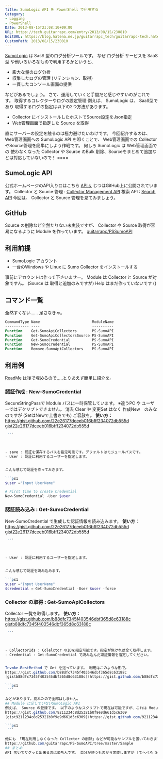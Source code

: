 ```yaml
---
Title: SumoLogic API を PowerShell で利用する
Category:
- Logging
- PowerShell
Date: 2013-08-15T23:08:10+09:00
URL: https://tech.guitarrapc.com/entry/2013/08/15/230810
EditURL: https://blog.hatena.ne.jp/guitarrapc_tech/guitarrapc-tech.hatenablog.com/atom/entry/11696248318757675890
CustomPath: 2013/08/15/230810
---
```


<a href="http://www.sumologic.com/" target="_blank">SumoLogic</a> は SasS 型のログ分析ツールです。 なぜ ログ分析 サービスを SaaS型 や他いろいろなもので利用するかというと、


- 膨大な量のログ分析
- 収集したログの管理 (リテンション、取得)
- 一貫したコンソール画面の提供


などがあるでしょう。 さて、運用していくと手間だと感じやすいのがこれです。
取得するコレクターやログの設定管理
例えば、 SumoLogic は、 SaaS型であり 取得するログの指定は以下の2つ方法があります。


- Collector にインストールしたホストでSource設定をJson指定
- Web管理画面で指定した Source を取得


直にサーバーの設定を触るのは極力避けたいわけです。 今回紹介するのは、Web管理画面への SumoLogic API を叩くことで、 Web管理画面での Collector やSource管理を簡単にしよう作戦です。 何しろ SumoLogic は Web管理画面での 使わなくなった Collector や Source のBulk 削除、Sourceをまとめて追加などは対応していないので！ ====
## SumoLogic API
公式ホームページのAPI入り口はこちら
<a href="https://support.sumologic.com/forums/21733043-APIs" target="_blank">APIｓ</a>
じつはGitHub上に公開されています。
Collector と Source 管理 : <a href="https://github.com/SumoLogic/sumo-api-doc/wiki/collector-management-api" target="_blank">Collector Management API</a> 検索 API : <a href="https://github.com/SumoLogic/sumo-api-doc/wiki/search-api" target="_blank">Search API</a>
今回は、 Collector と Source 管理を見てみましょう。
## GitHub
Source の削除など全然たりない未実装ですが、 Collector や Source 取得が容易になるように Module を作っています。
<a href="https://github.com/guitarrapc/PS-SumoAPI" target="_blank">guitarrapc/PSSumoAPI</a>
## 利用前提


- SumoLogic アカウント
- 一台のWindows や Linux に Sumo Collector をインストールする


事前にアカウントは作って下さいませー。 Module は Collector と Source が対象ですん。 (Source は 取得と追加のみですが) Help はまだ作っていないです ((
## コマンド一覧
全然すくない...... 足さなきゃ。

```ps1
CommandType Name                        ModuleName
----------- ----                        ----------
Function    Get-SumoApiCollectors       PS-SumoAPI
Function    Get-SumoApiCollectorsSource PS-SumoAPI
Function    Get-SumoCredential          PS-SumoAPI
Function    New-SumoCredential          PS-SumoAPI
Function    Remove-SumoApiCollectors    PS-SumoAPI
```

## 利用例
ReadMe は後で埋めるので.....とりあえず簡単に紹介を。
### 認証作成 : New-SumoCredential
SecureStringPassで Module パスに一時保管しています。 ※違うPC や ユーザーではデクリプトできません。 消去 Clear や 変更Set はなく 作成New　のみなのですが (SetはNewで上書きでも) ご容赦を。 **使い方：**
https://gist.github.com/22e26177dceeb016bfff234072db555d
[gist22e26177dceeb016bfff234072db555d](https://gist.github.com/22e26177dceeb016bfff234072db555d)

```ps1
 ```



- save : 認証を保存するパスを指定可能です。デフォルトはモジュールパスです。
- User : 認証に利用するユーザーを指定します。


こんな感じで認証を作っておきます。

```ps1
$user ="Input UserName"

# First time to create Credential
New-SumoCredential -User $user
```

### 認証読み込み : Get-SumoCredential
New-SumoCredential で生成した認証情報を読み込みます。 **使い方：**
https://gist.github.com/22e26177dceeb016bfff234072db555d
[gist22e26177dceeb016bfff234072db555d](https://gist.github.com/22e26177dceeb016bfff234072db555d)

```ps1
 ```



- User : 認証に利用するユーザーを指定します。


こんな感じで認証を読み込みます。

```ps1
$user ="Input UserName"
$credential = Get-SumoCredential -User $user -force
```

### Collector の取得 : Get-SumoApiCollectors
Collector 一覧を取得します。 **使い方：**
https://gist.github.com/b88dfc7345f403546dbf365d8c63188c
[gistb88dfc7345f403546dbf365d8c63188c](https://gist.github.com/b88dfc7345f403546dbf365d8c63188c)

```ps1
 ```



- CollectorIds : Colelctor のIDを指定可能です。指定が無ければ全て取得します。
- Credential : Get-SumoCredential で読み込んだ認証情報を指定してください。


Invoke-RestMethod で Get を送っています。 利用はこのような形で。
https://gist.github.com/b88dfc7345f403546dbf365d8c63188c
[gistb88dfc7345f403546dbf365d8c63188c](https://gist.github.com/b88dfc7345f403546dbf365d8c63188c)

```ps1
 ```

などがあります。疲れたので全部はしません。
## Module に足していないSumoLogic API
例えば、 Source の登録です。 以下のようなスクリプトで現在は可能ですが、これは Module に追加する予定です。
https://gist.github.com/9211234c8d25321b0f9e9d661d5c6309
[gist9211234c8d25321b0f9e9d661d5c6309](https://gist.github.com/9211234c8d25321b0f9e9d661d5c6309)

```ps1
 ```

他にも 「現在利用しなくなった Collector の削除」などが可能なサンプルを置いておきます。参考にどうぞ。
https://github.com/guitarrapc/PS-SumoAPI/tree/master/Sample
## まとめ
API 叩いてサクッと出来るのは楽ちんです。 自分が使うものから実装しますが (てへぺろ Source登録などは、 Workflow なり 並列化しないと現状は遅いのですけど。 ぜひ SumoLogic を使ってみてください。
